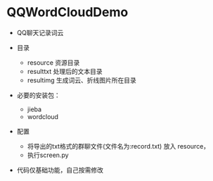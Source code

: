 # QQWordCloudDemo
- QQ聊天记录词云

- 目录
	- resource 资源目录
	- resulttxt 处理后的文本目录
	- resultimg 生成词云、折线图片所在目录

	
- 必要的安装包：
	- jieba
	- wordcloud

- 配置
	- 将导出的txt格式的群聊文件(文件名为:record.txt) 放入 resource，
	- 执行screen.py
	
- 代码仅基础功能，自己按需修改
